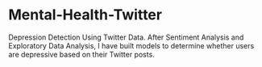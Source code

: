 # Mental-Health-Twitter
Depression Detection Using Twitter Data. After Sentiment Analysis and Exploratory Data Analysis, I have built models to determine whether users are depressive based on their Twitter posts.
